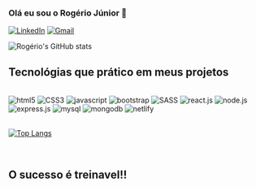 ### Olá eu sou o Rogério Júnior 👋

[![LinkedIn](https://img.shields.io/badge/LinkedIn-0077B5?style=for-the-badge&logo=linkedin&logoColor=white)](https://www.linkedin.com/in/rogerio-rocha-santos-junior/) [![Gmail](https://img.shields.io/badge/Gmail-D14836?style=for-the-badge&logo=gmail&logoColor=white)](rogerio.rocha91@gmail.com)


![Rogério's GitHub stats](https://github-readme-stats.vercel.app/api?username=rogerio-91&show_icons=true&theme=dracula)

## Tecnológias que prático em meus projetos

<div style= display: inline_block><br>
<img  alt="html5" src="https://img.shields.io/badge/HTML5-E34F26?style=for-the-badge&logo=html5&logoColor=white" >
<img alt="CSS3" src="https://img.shields.io/badge/CSS3-1572B6?style=for-the-badge&logo=css3&logoColor=white" >
<img alt="javascript" src="https://img.shields.io/badge/JavaScript-F7DF1E?style=for-the-badge&logo=javascript&logoColor=black" >
<img alt="bootstrap" src="https://img.shields.io/badge/Bootstrap-563D7C?style=for-the-badge&logo=bootstrap&logoColor=white" >
<img alt="SASS" src="https://img.shields.io/badge/Sass-CC6699?style=for-the-badge&logo=sass&logoColor=white" >
<img alt="react.js" src="https://img.shields.io/badge/React-20232A?style=for-the-badge&logo=react&logoColor=61DAFB" >
<img alt="node.js" src="https://img.shields.io/badge/Node.js-43853D?style=for-the-badge&logo=node.js&logoColor=white" >
<img alt="express.js" src="https://img.shields.io/badge/Express.js-404D59?style=for-the-badge" >
<img alt="mysql" src="https://img.shields.io/badge/MySQL-00000F?style=for-the-badge&logo=mysql&logoColor=white" >
<img alt="mongodb" src="https://img.shields.io/badge/MongoDB-4EA94B?style=for-the-badge&logo=mongodb&logoColor=white" >
<img alt="netlify" src="https://img.shields.io/badge/Netlify-00C7B7?style=for-the-badge&logo=netlify&logoColor=white" >
</div>
<br>

[![Top Langs](https://github-readme-stats.vercel.app/api/top-langs/?username=rogerio-91&layout=pie)](https://github.com/rogerio-91/github-readme-stats)

<br>

## O sucesso é treinavel!! 
